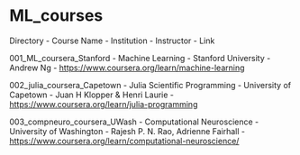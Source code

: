 # ML_courses


Directory - Course Name - Institution - Instructor - Link


001_ML_coursera_Stanford    - Machine Learning             - Stanford University    - Andrew Ng                     - https://www.coursera.org/learn/machine-learning

002_julia_coursera_Capetown - Julia Scientific Programming - University of Capetown - Juan H Klopper & Henri Laurie - https://www.coursera.org/learn/julia-programming

003_compneuro_coursera_UWash - Computational Neuroscience - University of Washington - Rajesh P. N. Rao, Adrienne Fairhall - https://www.coursera.org/learn/computational-neuroscience/